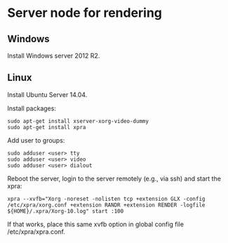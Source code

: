 ﻿<!--
#
# Copyright (c) 2015, Xin YUAN, courses of Zhejiang University
# All rights reserved.
#
# This program is free software; you can redistribute it and/or
# modify it under the terms of the 2-Clause BSD License.
#
# Author contact information:
#   yxxinyuan@zju.edu.cn
#
-->

# Server node for rendering

## Windows

Install Windows server 2012 R2.

## Linux

Install Ubuntu Server 14.04.

Install packages:
```
sudo apt-get install xserver-xorg-video-dummy
sudo apt-get install xpra
```

Add user to groups:
```
sudo adduser <user> tty
sudo adduser <user> video
sudo adduser <user> dialout
```

Reboot the server, login to the server remotely (e.g., via ssh) and start the xpra:
```
xpra --xvfb="Xorg -noreset -nolisten tcp +extension GLX -config /etc/xpra/xorg.conf +extension RANDR +extension RENDER -logfile ${HOME}/.xpra/Xorg-10.log" start :100
```

If that works, place this same xvfb option in global config file /etc/xpra/xpra.conf.
